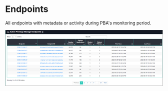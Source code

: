[title]: # (Endpoints)
[tags]: # (privilege manager)
[priority]: # (4590)
# Endpoints

All endpoints with metadata or activity during PBA's monitoring period.

![endpoints](images/endpoints.png "Endpoints Overview")

